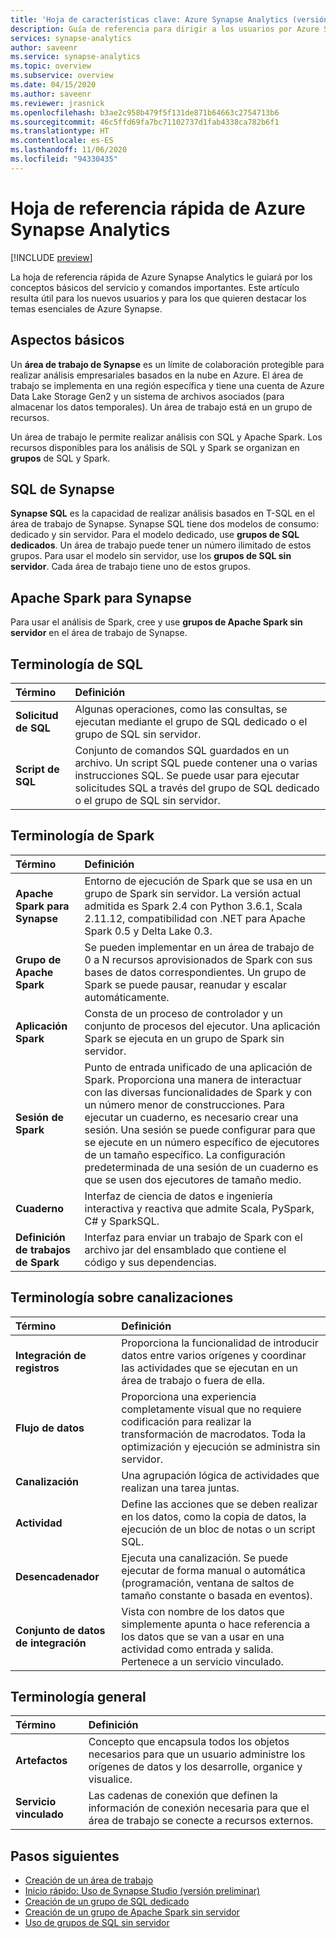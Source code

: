 ```yaml
---
title: 'Hoja de características clave: Azure Synapse Analytics (versión preliminar de las áreas de trabajo)'
description: Guía de referencia para dirigir a los usuarios por Azure Synapse Analytics
services: synapse-analytics
author: saveenr
ms.service: synapse-analytics
ms.topic: overview
ms.subservice: overview
ms.date: 04/15/2020
ms.author: saveenr
ms.reviewer: jrasnick
ms.openlocfilehash: b3ae2c958b479f5f131de871b64663c2754713b6
ms.sourcegitcommit: 46c5ffd69fa7bc71102737d1fab4338ca782b6f1
ms.translationtype: HT
ms.contentlocale: es-ES
ms.lasthandoff: 11/06/2020
ms.locfileid: "94330435"
---
```

# <a name="azure-synapse-analytics-cheat-sheet"></a>Hoja de referencia rápida de Azure Synapse Analytics

[!INCLUDE [preview](includes/note-preview.md)]

La hoja de referencia rápida de Azure Synapse Analytics le guiará por los conceptos básicos del servicio y comandos importantes. Este artículo resulta útil para los nuevos usuarios y para los que quieren destacar los temas esenciales de Azure Synapse.

## <a name="basics"></a>Aspectos básicos

Un **área de trabajo de Synapse** es un límite de colaboración protegible para realizar análisis empresariales basados en la nube en Azure. El área de trabajo se implementa en una región específica y tiene una cuenta de Azure Data Lake Storage Gen2 y un sistema de archivos asociados (para almacenar los datos temporales). Un área de trabajo está en un grupo de recursos.

Un área de trabajo le permite realizar análisis con SQL y Apache Spark. Los recursos disponibles para los análisis de SQL y Spark se organizan en **grupos** de SQL y Spark. 

## <a name="synapse-sql"></a>SQL de Synapse

**Synapse SQL** es la capacidad de realizar análisis basados en T-SQL en el área de trabajo de Synapse. Synapse SQL tiene dos modelos de consumo: dedicado y sin servidor.  Para el modelo dedicado, use **grupos de SQL dedicados**. Un área de trabajo puede tener un número ilimitado de estos grupos. Para usar el modelo sin servidor, use los **grupos de SQL sin servidor**. Cada área de trabajo tiene uno de estos grupos.

## <a name="apache-spark-for-synapse"></a>Apache Spark para Synapse

Para usar el análisis de Spark, cree y use **grupos de Apache Spark sin servidor** en el área de trabajo de Synapse.

## <a name="sql-terminology"></a>Terminología de SQL
| Término                         | Definición      |
|:---                                 |:---                 |
| **Solicitud de SQL**  |   Algunas operaciones, como las consultas, se ejecutan mediante el grupo de SQL dedicado o el grupo de SQL sin servidor. |
|**Script de SQL**| Conjunto de comandos SQL guardados en un archivo. Un script SQL puede contener una o varias instrucciones SQL. Se puede usar para ejecutar solicitudes SQL a través del grupo de SQL dedicado o el grupo de SQL sin servidor.|

## <a name="spark-terminology"></a>Terminología de Spark
| Término                         | Definición      |
|:---                                 |:---                 |
|**Apache Spark para Synapse** | Entorno de ejecución de Spark que se usa en un grupo de Spark sin servidor. La versión actual admitida es Spark 2.4 con Python 3.6.1, Scala 2.11.12, compatibilidad con .NET para Apache Spark 0.5 y Delta Lake 0.3.  | 
| **Grupo de Apache Spark**  | Se pueden implementar en un área de trabajo de 0 a N recursos aprovisionados de Spark con sus bases de datos correspondientes. Un grupo de Spark se puede pausar, reanudar y escalar automáticamente.  |
| **Aplicación Spark**  |   Consta de un proceso de controlador y un conjunto de procesos del ejecutor. Una aplicación Spark se ejecuta en un grupo de Spark sin servidor.            |
| **Sesión de Spark**  |   Punto de entrada unificado de una aplicación de Spark. Proporciona una manera de interactuar con las diversas funcionalidades de Spark y con un número menor de construcciones. Para ejecutar un cuaderno, es necesario crear una sesión. Una sesión se puede configurar para que se ejecute en un número específico de ejecutores de un tamaño específico. La configuración predeterminada de una sesión de un cuaderno es que se usen dos ejecutores de tamaño medio. |
|**Cuaderno**| Interfaz de ciencia de datos e ingeniería interactiva y reactiva que admite Scala, PySpark, C# y SparkSQL. |
|**Definición de trabajos de Spark**|Interfaz para enviar un trabajo de Spark con el archivo jar del ensamblado que contiene el código y sus dependencias.|

## <a name="pipelines-terminology"></a>Terminología sobre canalizaciones
| Término                         | Definición      |
|:---                                 |:---                 |
|**Integración de registros**| Proporciona la funcionalidad de introducir datos entre varios orígenes y coordinar las actividades que se ejecutan en un área de trabajo o fuera de ella.| 
|**Flujo de datos**|  Proporciona una experiencia completamente visual que no requiere codificación para realizar la transformación de macrodatos. Toda la optimización y ejecución se administra sin servidor. |
|**Canalización**| Una agrupación lógica de actividades que realizan una tarea juntas.|
|**Actividad**| Define las acciones que se deben realizar en los datos, como la copia de datos, la ejecución de un bloc de notas o un script SQL.|
|**Desencadenador**| Ejecuta una canalización. Se puede ejecutar de forma manual o automática (programación, ventana de saltos de tamaño constante o basada en eventos).|
|**Conjunto de datos de integración**|  Vista con nombre de los datos que simplemente apunta o hace referencia a los datos que se van a usar en una actividad como entrada y salida. Pertenece a un servicio vinculado.|

## <a name="general-terminology"></a>Terminología general
| Término                         | Definición      |
|:---                                 |:---                 |
|**Artefactos**| Concepto que encapsula todos los objetos necesarios para que un usuario administre los orígenes de datos y los desarrolle, organice y visualice.|
|**Servicio vinculado**| Las cadenas de conexión que definen la información de conexión necesaria para que el área de trabajo se conecte a recursos externos.|

## <a name="next-steps"></a>Pasos siguientes

- [Creación de un área de trabajo](quickstart-create-workspace.md)
- [Inicio rápido: Uso de Synapse Studio (versión preliminar)](quickstart-synapse-studio.md)
- [Creación de un grupo de SQL dedicado](quickstart-create-sql-pool-portal.md)
- [Creación de un grupo de Apache Spark sin servidor](quickstart-create-apache-spark-pool-portal.md)
- [Uso de grupos de SQL sin servidor](quickstart-sql-on-demand.md)

